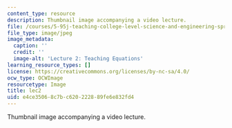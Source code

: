 ```yaml
---
content_type: resource
description: Thumbnail image accompanying a video lecture.
file: /courses/5-95j-teaching-college-level-science-and-engineering-spring-2009/e4ce35068c7bc620222889fe6e832fd4_lec2.jpg
file_type: image/jpeg
image_metadata:
  caption: ''
  credit: ''
  image-alt: 'Lecture 2: Teaching Equations'
learning_resource_types: []
license: https://creativecommons.org/licenses/by-nc-sa/4.0/
ocw_type: OCWImage
resourcetype: Image
title: lec2
uid: e4ce3506-8c7b-c620-2228-89fe6e832fd4
---
```

Thumbnail image accompanying a video lecture.